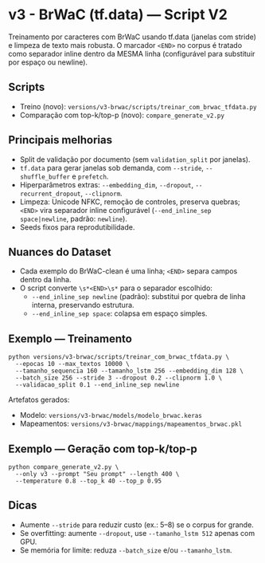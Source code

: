 # v3 - BrWaC (tf.data) — Script V2

Treinamento por caracteres com BrWaC usando tf.data (janelas com stride) e limpeza de texto mais robusta. O marcador `<END>` no corpus é tratado como separador inline dentro da MESMA linha (configurável para substituir por espaço ou newline).

## Scripts
- Treino (novo): `versions/v3-brwac/scripts/treinar_com_brwac_tfdata.py`
- Comparação com top-k/top-p (novo): `compare_generate_v2.py`

## Principais melhorias
- Split de validação por documento (sem `validation_split` por janelas).
- `tf.data` para gerar janelas sob demanda, com `--stride`, `--shuffle_buffer` e `prefetch`.
- Hiperparâmetros extras: `--embedding_dim`, `--dropout`, `--recurrent_dropout`, `--clipnorm`.
- Limpeza: Unicode NFKC, remoção de controles, preserva quebras; `<END>` vira separador inline configurável (`--end_inline_sep space|newline`, padrão: `newline`).
- Seeds fixos para reprodutibilidade.

## Nuances do Dataset
- Cada exemplo do BrWaC-clean é uma linha; `<END>` separa campos dentro da linha.
- O script converte `\s*<END>\s*` para o separador escolhido:
  - `--end_inline_sep newline` (padrão): substitui por quebra de linha interna, preservando estrutura.
  - `--end_inline_sep space`: colapsa em espaço simples.

## Exemplo — Treinamento
```
python versions/v3-brwac/scripts/treinar_com_brwac_tfdata.py \
  --epocas 10 --max_textos 10000 \
  --tamanho_sequencia 160 --tamanho_lstm 256 --embedding_dim 128 \
  --batch_size 256 --stride 3 --dropout 0.2 --clipnorm 1.0 \
  --validacao_split 0.1 --end_inline_sep newline
```

Artefatos gerados:
- Modelo: `versions/v3-brwac/models/modelo_brwac.keras`
- Mapeamentos: `versions/v3-brwac/mappings/mapeamentos_brwac.pkl`

## Exemplo — Geração com top‑k/top‑p
```
python compare_generate_v2.py \
  --only v3 --prompt "Seu prompt" --length 400 \
  --temperature 0.8 --top_k 40 --top_p 0.95
```

## Dicas
- Aumente `--stride` para reduzir custo (ex.: 5–8) se o corpus for grande.
- Se overfitting: aumente `--dropout`, use `--tamanho_lstm 512` apenas com GPU.
- Se memória for limite: reduza `--batch_size` e/ou `--tamanho_lstm`.
